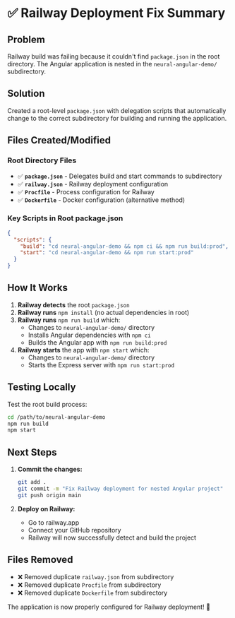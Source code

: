 # ✅ Railway Deployment Fix Summary

## Problem

Railway build was failing because it couldn't find `package.json` in the root directory. The Angular application is nested in the `neural-angular-demo/` subdirectory.

## Solution

Created a root-level `package.json` with delegation scripts that automatically change to the correct subdirectory for building and running the application.

## Files Created/Modified

### Root Directory Files

- ✅ **`package.json`** - Delegates build and start commands to subdirectory
- ✅ **`railway.json`** - Railway deployment configuration
- ✅ **`Procfile`** - Process configuration for Railway
- ✅ **`Dockerfile`** - Docker configuration (alternative method)

### Key Scripts in Root package.json

```json
{
  "scripts": {
    "build": "cd neural-angular-demo && npm ci && npm run build:prod",
    "start": "cd neural-angular-demo && npm run start:prod"
  }
}
```

## How It Works

1. **Railway detects** the root `package.json`
2. **Railway runs** `npm install` (no actual dependencies in root)
3. **Railway runs** `npm run build` which:
   - Changes to `neural-angular-demo/` directory
   - Installs Angular dependencies with `npm ci`
   - Builds the Angular app with `npm run build:prod`
4. **Railway starts** the app with `npm start` which:
   - Changes to `neural-angular-demo/` directory
   - Starts the Express server with `npm run start:prod`

## Testing Locally

Test the root build process:

```bash
cd /path/to/neural-angular-demo
npm run build
npm start
```

## Next Steps

1. **Commit the changes:**

   ```bash
   git add .
   git commit -m "Fix Railway deployment for nested Angular project"
   git push origin main
   ```

2. **Deploy on Railway:**
   - Go to railway.app
   - Connect your GitHub repository
   - Railway will now successfully detect and build the project

## Files Removed

- ❌ Removed duplicate `railway.json` from subdirectory
- ❌ Removed duplicate `Procfile` from subdirectory
- ❌ Removed duplicate `Dockerfile` from subdirectory

The application is now properly configured for Railway deployment! 🎉

